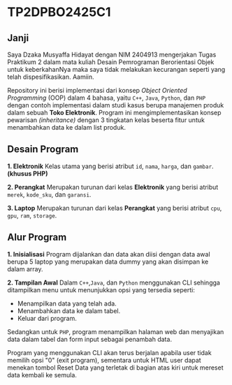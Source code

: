 # TP2DPBO2425C1

## Janji 
Saya Dzaka Musyaffa Hidayat dengan NIM 2404913 mengerjakan Tugas Praktikum 2 dalam mata kuliah Desain Pemrograman Berorientasi Objek untuk keberkahanNya maka saya tidak melakukan kecurangan seperti yang telah dispesifikasikan. Aamiin.

Repository ini berisi implementasi dari konsep _Object Oriented Programming_ (OOP) dalam 4 bahasa, yaitu `C++`, `Java`, `Python`, dan `PHP` dengan contoh implementasi dalam studi kasus berupa manajemen produk dalam sebuah **Toko Elektronik**.
Program ini mengimplementasikan konsep pewarisan _(inheritance)_ dengan 3 tingkatan kelas beserta fitur untuk menambahkan data ke dalam list produk.

## Desain Program

**1. Elektronik**
Kelas utama yang berisi atribut `id`, `nama`, `harga`, dan `gambar`. **(khusus PHP)**

**2. Perangkat**
Merupakan turunan dari kelas **Elektronik** yang berisi atribut `merek`, `kode_sku`, dan `garansi`.

**3. Laptop**
Merupakan turunan dari kelas **Perangkat** yang berisi atribut `cpu`, `gpu`, `ram`, `storage`.

## Alur Program
**1. Inisialisasi**
Program dijalankan dan data akan diisi dengan data awal berupa 5 laptop yang merupakan data dummy yang akan disimpan ke dalam array.

**2. Tampilan Awal**
Dalam `C++`,`Java`, dan `Python` menggunakan CLI sehingga ditampilkan menu untuk menunjukkan opsi yang tersedia seperti:
- Menampilkan data yang telah ada.
- Menambahkan data ke dalam tabel.
- Keluar dari program.

Sedangkan untuk `PHP`, program menampilkan halaman web dan menyajikan data dalam tabel dan form input sebagai penambah data.

Program yang menggunakan CLI akan terus berjalan apabila user tidak memilih opsi "0" (exit program), sementara untuk HTML user dapat menekan tombol Reset Data yang terletak di bagian atas kiri untuk mereset data kembali ke semula.
